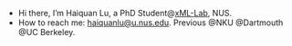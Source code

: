 - Hi there, I’m Haiquan Lu, a PhD Student@<a href="https://sites.google.com/view/xml-nus/people?authuser=0" target="_blank">xML-Lab</a>, NUS.
- How to reach me: haiquanlu@u.nus.edu. Previous @NKU @Dartmouth @UC Berkeley.
